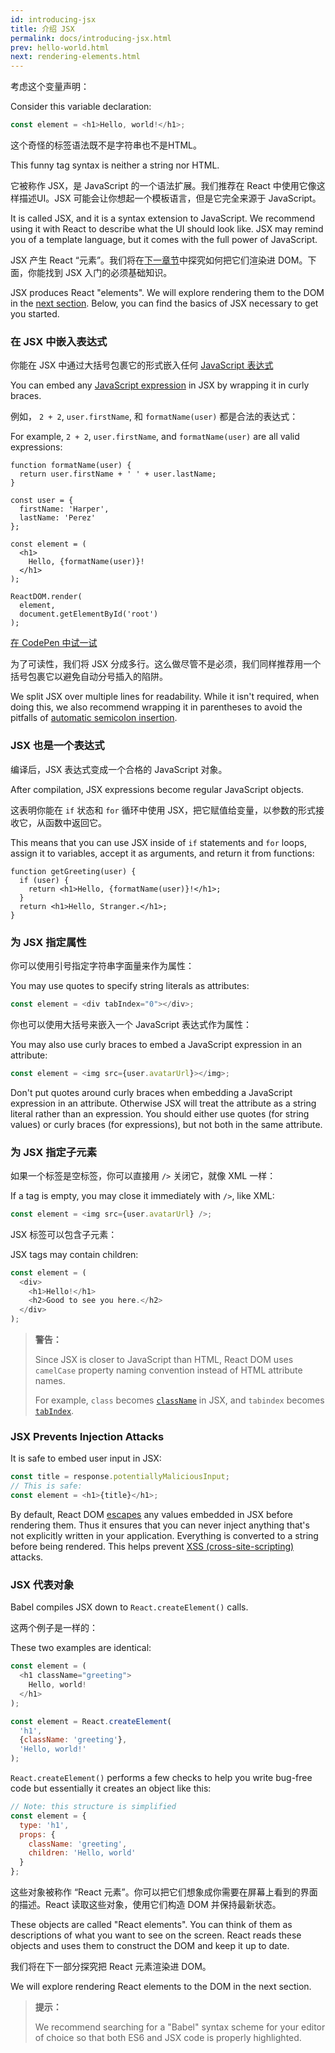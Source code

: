 ```yaml
---
id: introducing-jsx
title: 介绍 JSX
permalink: docs/introducing-jsx.html
prev: hello-world.html
next: rendering-elements.html
---
```


考虑这个变量声明：

Consider this variable declaration:

```js
const element = <h1>Hello, world!</h1>;
```

这个奇怪的标签语法既不是字符串也不是HTML。

This funny tag syntax is neither a string nor HTML.

它被称作 JSX，是 JavaScript 的一个语法扩展。我们推荐在 React 中使用它像这样描述UI。JSX 可能会让你想起一个模板语言，但是它完全来源于 JavaScript。

It is called JSX, and it is a syntax extension to JavaScript. We recommend using it with React to describe what the UI should look like. JSX may remind you of a template language, but it comes with the full power of JavaScript.

JSX 产生 React “元素”。我们将在[下一章节](/react/docs/rendering-elements.html)中探究如何把它们渲染进 DOM。下面，你能找到 JSX 入门的必须基础知识。

JSX produces React "elements". We will explore rendering them to the DOM in the [next section](/react/docs/rendering-elements.html). Below, you can find the basics of JSX necessary to get you started.

### 在 JSX 中嵌入表达式

你能在 JSX 中通过大括号包裹它的形式嵌入任何 [JavaScript 表达式](https://developer.mozilla.org/en-US/docs/Web/JavaScript/Guide/Expressions_and_Operators#Expressions)

You can embed any [JavaScript expression](https://developer.mozilla.org/en-US/docs/Web/JavaScript/Guide/Expressions_and_Operators#Expressions) in JSX by wrapping it in curly braces.

例如， `2 + 2`, `user.firstName`, 和 `formatName(user)` 都是合法的表达式：

For example, `2 + 2`, `user.firstName`, and `formatName(user)` are all valid expressions:

```js{12}
function formatName(user) {
  return user.firstName + ' ' + user.lastName;
}

const user = {
  firstName: 'Harper',
  lastName: 'Perez'
};

const element = (
  <h1>
    Hello, {formatName(user)}!
  </h1>
);

ReactDOM.render(
  element,
  document.getElementById('root')
);
```

[在 CodePen 中试一试](http://codepen.io/gaearon/pen/PGEjdG?editors=0010)

为了可读性，我们将 JSX 分成多行。这么做尽管不是必须，我们同样推荐用一个括号包裹它以避免自动分号插入的陷阱。

We split JSX over multiple lines for readability. While it isn't required, when doing this, we also recommend wrapping it in parentheses to avoid the pitfalls of [automatic semicolon insertion](http://stackoverflow.com/q/2846283).

### JSX 也是一个表达式

编译后，JSX 表达式变成一个合格的 JavaScript 对象。

After compilation, JSX expressions become regular JavaScript objects.

这表明你能在 `if` 状态和 `for` 循环中使用 JSX，把它赋值给变量，以参数的形式接收它，从函数中返回它。

This means that you can use JSX inside of `if` statements and `for` loops, assign it to variables, accept it as arguments, and return it from functions:

```js{3,5}
function getGreeting(user) {
  if (user) {
    return <h1>Hello, {formatName(user)}!</h1>;
  }
  return <h1>Hello, Stranger.</h1>;
}
```

### 为 JSX 指定属性

你可以使用引号指定字符串字面量来作为属性：

You may use quotes to specify string literals as attributes:

```js
const element = <div tabIndex="0"></div>;
```

你也可以使用大括号来嵌入一个 JavaScript 表达式作为属性：

You may also use curly braces to embed a JavaScript expression in an attribute:

```js
const element = <img src={user.avatarUrl}></img>;
```

Don't put quotes around curly braces when embedding a JavaScript expression in an attribute. Otherwise JSX will treat the attribute as a string literal rather than an expression. You should either use quotes (for string values) or curly braces (for expressions), but not both in the same attribute.

### 为 JSX 指定子元素

如果一个标签是空标签，你可以直接用 `/>` 关闭它，就像 XML 一样：

If a tag is empty, you may close it immediately with `/>`, like XML:

```js
const element = <img src={user.avatarUrl} />;
```

JSX 标签可以包含子元素：

JSX tags may contain children:

```js
const element = (
  <div>
    <h1>Hello!</h1>
    <h2>Good to see you here.</h2>
  </div>
);
```

>**警告：**
>
>Since JSX is closer to JavaScript than HTML, React DOM uses `camelCase` property naming convention instead of HTML attribute names.
>
>For example, `class` becomes [`className`](https://developer.mozilla.org/en-US/docs/Web/API/Element/className) in JSX, and `tabindex` becomes [`tabIndex`](https://developer.mozilla.org/en-US/docs/Web/API/HTMLElement/tabIndex).

### JSX Prevents Injection Attacks

It is safe to embed user input in JSX:

```js
const title = response.potentiallyMaliciousInput;
// This is safe:
const element = <h1>{title}</h1>;
```

By default, React DOM [escapes](http://stackoverflow.com/questions/7381974/which-characters-need-to-be-escaped-on-html) any values embedded in JSX before rendering them. Thus it ensures that you can never inject anything that's not explicitly written in your application. Everything is converted to a string before being rendered. This helps prevent [XSS (cross-site-scripting)](https://en.wikipedia.org/wiki/Cross-site_scripting) attacks.

### JSX 代表对象

Babel compiles JSX down to `React.createElement()` calls.

这两个例子是一样的：

These two examples are identical:

```js
const element = (
  <h1 className="greeting">
    Hello, world!
  </h1>
);
```

```js
const element = React.createElement(
  'h1',
  {className: 'greeting'},
  'Hello, world!'
);
```

`React.createElement()` performs a few checks to help you write bug-free code but essentially it creates an object like this:

```js
// Note: this structure is simplified
const element = {
  type: 'h1',
  props: {
    className: 'greeting',
    children: 'Hello, world'
  }
};
```

这些对象被称作 “React 元素”。你可以把它们想象成你需要在屏幕上看到的界面的描述。React 读取这些对象，使用它们构造 DOM 并保持最新状态。

These objects are called "React elements". You can think of them as descriptions of what you want to see on the screen. React reads these objects and uses them to construct the DOM and keep it up to date.

我们将在下一部分探究把 React 元素渲染进 DOM。

We will explore rendering React elements to the DOM in the next section.

>**提示：**
>
>We recommend searching for a "Babel" syntax scheme for your editor of choice so that both ES6 and JSX code is properly highlighted.

